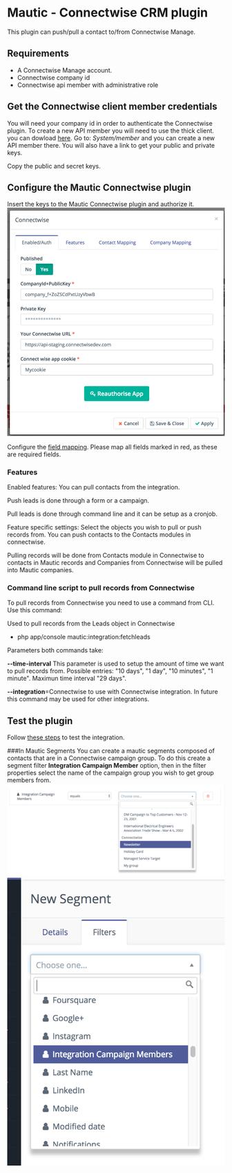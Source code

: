 # Mautic - Connectwise CRM plugin

This plugin can push/pull a contact to/from Connectwise Manage.

## Requirements

- A Connectwise Manage account.
- Connectwise company id
- Connectwise api member with administrative role

## Get the Connectwise client member credentials

You will need your company id in order to authenticate the Connectwise plugin.
To create a new API member you will need to use the thick client. you can dowload [here](https://university.connectwise.com/university/pageview.aspx?short_name=workstation-installation). Go to: *System/member* and you can create a new API member there. You will also have a link to get your public and private keys.

Copy the public and secret keys.


## Configure the Mautic Connectwise plugin

Insert the keys to the Mautic Connectwise plugin and authorize it.
![Connectwise CRM Authorize](./../plugins/media/connectwiseauth.png "Connectwise CRM Authorize")

Configure the [field mapping](./../plugins/field_mapping.html).
Please map all fields marked in red, as these are required fields.

### Features
Enabled features:
You can pull contacts  from the integration.

Push leads is done through a form or a campaign.

Pull leads is done through command line and it can be setup as a cronjob.

Feature specific settings:
Select the objects you wish to pull or push records from. You can push contacts to the Contacts modules in connectwise.

Pulling records will be done from Contacts module in Connectwise to contacts in Mautic records and Companies from Connectwise will be pulled into Mautic companies.

### Command line script to pull records from Connectwise
To pull records from Connectwise you need to use a command from CLI. Use this command:

Used to pull records from the Leads object in Connectwise

- php app/console mautic:integration:fetchleads


Parameters both commands take:

**--time-interval** This parameter is used to setup the amount of time we want to pull records from. Possible entries: "10 days", "1 day", "10 minutes", "1 minute".  Maximun time interval "29 days".

**--integration**=Connectwise to use with Connectwise integration.  In future this command may be used for other integrations.

## Test the plugin

Follow [these steps](./../plugins/integration_test.html) to test the integration.


###In Mautic Segments 
You can create a mautic segments composed of contacts that are in a Connectwise campaign group. To do this create a segment filter **Integration Campaign Member** option, then in the filter properties select the name of the campaign group you wish to get group members from.
 ![Connectwise CRM segment filter](./../plugins/media/segment-filter.png "Connectwise CRM segment filter")
 ![Connectwise CRM campaign groups](./../plugins/media/connectwise-campaign-segment.png "Connectwise CRM campaign filters")  
